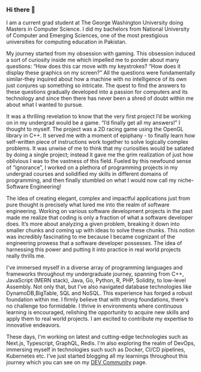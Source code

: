 ### Hi there 👋

I am a current grad student at The George Washington University doing Masters in Computer Science. I did my bachelors from National University of Computer and Emerging Sciences, one of the most prestigious universities for computing education in Pakistan.

My journey started from my obsession with gaming. This obsession induced a sort of curiosity inside me which impelled me to ponder about many questions: “How does this car move with my keystrokes? “How does it display these graphics on my screen?” All the questions were fundamentally similar-they inquired about how a machine with no intelligence of its own just conjures up something so intricate. The quest to find the answers to these questions gradually developed into a passion for computers and its technology and since then there has never been a shred of doubt within me about what I wanted to pursue. 

It was a thrilling revelation to know that the very first project I’d be working on in my undergrad would be a game. “I’d finally get all my answers!” I thought to myself. The project was a 2D racing game using the OpenGL library in C++. It served me with a moment of epiphany - to finally learn how self-written piece of instructions work together to solve logically complex problems. It was unwise of me to think that my curiosities would be satiated by doing a single project; instead it gave me the grim realization of just how oblivious I was to the vastness of this field. Fueled by this newfound sense of “ignorance”, I worked on a plethora of programming projects in my undergrad courses and solidified my skills in different domains of programming, and then finally stumbled on what I would now call my niche- Software Engineering! 

The idea of creating elegant, complex and impactful applications just from pure thought is precisely what lured me into the realm of software engineering. Working on various software development projects in the past made me realize that coding is only a fraction of what a software developer does. It’s more about analyzing a given problem, breaking it down into smaller chunks and coming up with ideas to solve these chunks. This notion was incredibly fascinating to me because I became cognizant of the engineering prowess that a software developer possesses. The idea of harnessing this power and putting it into practice in real world projects really thrills me.

I've immersed myself in a diverse array of programming languages and frameworks throughout my undergraduate journey, spanning from C++, JavaScript (MERN stack), Java, Go, Python, R, PHP, Solidity, to low-level Assembly. Not only that, but I've also navigated database technologies like DynamoDB,BigTable, SQL and NoSQL. This experience has forged a robust foundation within me. I firmly believe that with strong foundations, there's no challenge too formidable. I thrive in environments where continuous learning is encouraged, relishing the opportunity to acquire new skills and apply them to real world projects. I am excited to contribute my expertise to innovative endeavors.

These days, I'm working on latest and cutting-edge technologies such as Next.js, Typescript, GraphQL, Redis. I'm also exploring the realm of DevOps, immersing myself in technologies such such as Docker, CI/CD pipelines, Kubernetes etc. I've just started blogging all my learnings throughout this journey which you can see on my [DEV Community](https://dev.to/aun1414) page. 
